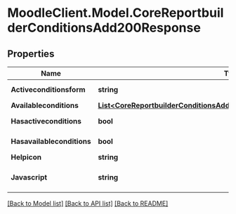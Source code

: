 # MoodleClient.Model.CoreReportbuilderConditionsAdd200Response

## Properties

Name | Type | Description | Notes
------------ | ------------- | ------------- | -------------
**Activeconditionsform** | **string** | activeconditionsform | [default to "null"]
**Availableconditions** | [**List&lt;CoreReportbuilderConditionsAdd200ResponseAvailableconditionsInner&gt;**](CoreReportbuilderConditionsAdd200ResponseAvailableconditionsInner.md) |  | 
**Hasactiveconditions** | **bool** | hasactiveconditions | [default to null]
**Hasavailableconditions** | **bool** | hasavailableconditions | [default to null]
**Helpicon** | **string** | helpicon | 
**Javascript** | **string** | javascript | [optional] [default to "null"]

[[Back to Model list]](../README.md#documentation-for-models) [[Back to API list]](../README.md#documentation-for-api-endpoints) [[Back to README]](../README.md)

